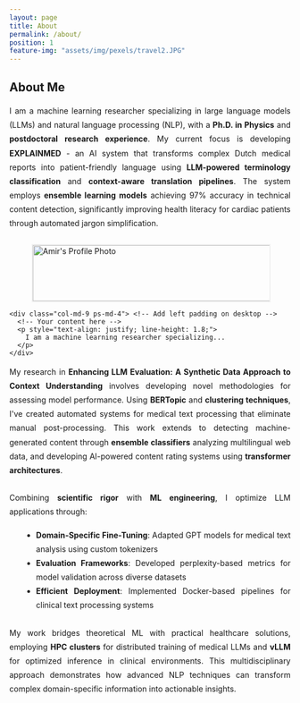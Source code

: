 ```yaml
---
layout: page
title: About
permalink: /about/
position: 1
feature-img: "assets/img/pexels/travel2.JPG"
---
```


## About Me


<p style="text-align: justify; line-height: 1.8; margin-bottom: 1.5rem;">
I am a machine learning researcher specializing in large language models (LLMs) and natural language processing (NLP), with a <strong>Ph.D. in Physics</strong> and <strong>postdoctoral research experience</strong>. My current focus is developing <strong>EXPLAINMED</strong> - an AI system that transforms complex Dutch medical reports into patient-friendly language using <strong>LLM-powered terminology classification</strong> and <strong>context-aware translation pipelines</strong>. The system employs <strong>ensemble learning models</strong> achieving 97% accuracy in technical content detection, significantly improving health literacy for cardiac patients through automated jargon simplification.
</p>  
<div class="container mt-4">
  <div class="row align-items-center g-0"> <!-- Vertical centering -->
    <div class="col-md-3 text-center"> <!-- Centered column -->
      <figure class="mb-4 mb-md-0"> <!-- Margin bottom on mobile -->
        <img src="{{ '/assets/img/llm.jpg' | relative_url }}"
             alt="Amir's Profile Photo"
             class="img-fluid rounded-circle"
             style="width: 600px; height: 100px; object-fit: cover; border: 2px solid #f0f0f0;">
        <figcaption class="mt-2 fw-medium"></figcaption>
      </figure>
    </div>
    
    <div class="col-md-9 ps-md-4"> <!-- Add left padding on desktop -->
      <!-- Your content here -->
      <p style="text-align: justify; line-height: 1.8;">
        I am a machine learning researcher specializing...
      </p>
    </div>
  </div>
</div>

<p style="text-align: justify; line-height: 1.8; margin-bottom: 1.5rem;">
My research in <strong>Enhancing LLM Evaluation: A Synthetic Data Approach to Context Understanding</strong> involves developing novel methodologies for assessing model performance. Using <strong>BERTopic</strong> and <strong>clustering techniques</strong>, I've created automated systems for medical text processing that eliminate manual post-processing. This work extends to detecting machine-generated content through <strong>ensemble classifiers</strong> analyzing multilingual web data, and developing AI-powered content rating systems using <strong>transformer architectures</strong>.
</p>  

<div style="text-align: justify; margin-bottom: 1.5rem;">
  <p style="line-height: 1.8; margin-bottom: 1rem;">
  Combining <strong>scientific rigor</strong> with <strong>ML engineering</strong>, I optimize LLM applications through:
  </p>
  <ul style="line-height: 1.8; margin-left: 1.5rem; text-align: justify;">
    <li><strong>Domain-Specific Fine-Tuning</strong>: Adapted GPT models for medical text analysis using custom tokenizers</li>
    <li><strong>Evaluation Frameworks</strong>: Developed perplexity-based metrics for model validation across diverse datasets</li>
    <li><strong>Efficient Deployment</strong>: Implemented Docker-based pipelines for clinical text processing systems</li>
  </ul>
</div>

<p style="text-align: justify; line-height: 1.8;">
My work bridges theoretical ML with practical healthcare solutions, employing <strong>HPC clusters</strong> for distributed training of medical LLMs and <strong>vLLM</strong> for optimized inference in clinical environments. This multidisciplinary approach demonstrates how advanced NLP techniques can transform complex domain-specific information into actionable insights.
</p>

<style>
  .professional-profile ul {
    line-height: 1.7;
  }
  .shadow-lg {
    box-shadow: 0 1rem 3rem rgba(0,0,0,.175)!important;
  }
  .rounded {
    border-radius: 0.375rem!important;
  }
</style>
